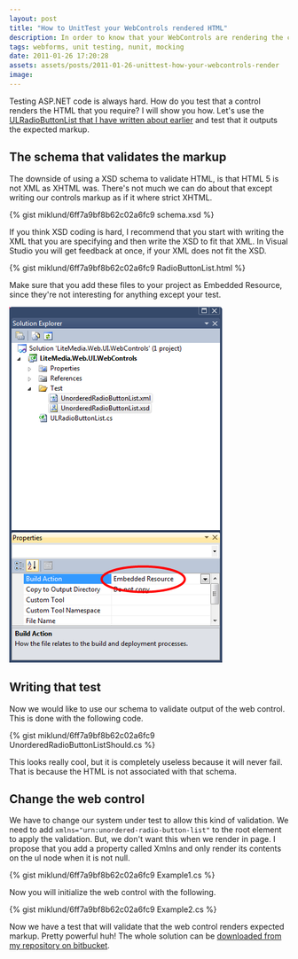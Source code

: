 ```yaml
---
layout: post
title: "How to UnitTest your WebControls rendered HTML"
description: In order to know that your WebControls are rendering the correct HTML you need to unit test it. Here's how you can manage to do this without breaking your neck.
tags: webforms, unit testing, nunit, mocking
date: 2011-01-26 17:20:28
assets: assets/posts/2011-01-26-unittest-how-your-webcontrols-render
image: 
---
```


Testing ASP.NET code is always hard. How do you test that a control renders the HTML that you require? I will show you how. Let's use the [ULRadioButtonList that I have written about earlier](/2010/11/26/aspnet-radiobutton-in-an-ul-li-list.html "ASP.NET RadioButton in an UL LI list") and test that it outputs the expected markup.

## The schema that validates the markup

The downside of using a XSD schema to validate HTML, is that HTML 5 is not XML as XHTML was. There's not much we can do about that except writing our controls markup as if it where strict XHTML.

{% gist miklund/6ff7a9bf8b62c02a6fc9 schema.xsd %}

If you think XSD coding is hard, I recommend that you start with writing the XML that you are specifying and then write the XSD to fit that XML. In Visual Studio you will get feedback at once, if your XML does not fit the XSD.

{% gist miklund/6ff7a9bf8b62c02a6fc9 RadioButtonList.html %}

Make sure that you add these files to your project as Embedded Resource, since they're not interesting for anything except your test.

![select embedded resource in solution explorer](/assets/posts/2011-01-26-unittest-how-your-webcontrols-render/ul1.png)

## Writing that test

Now we would like to use our schema to validate output of the web control. This is done with the following code.

{% gist miklund/6ff7a9bf8b62c02a6fc9 UnorderedRadioButtonListShould.cs %}

This looks really cool, but it is completely useless because it will never fail. That is because the HTML is not associated with that schema.

## Change the web control

We have to change our system under test to allow this kind of validation. We need to add `xmlns="urn:unordered-radio-button-list"` to the root element to apply the validation. But, we don't want this when we render in page. I propose that you add a property called Xmlns and only render its contents on the ul node when it is not null.

{% gist miklund/6ff7a9bf8b62c02a6fc9 Example1.cs %}

Now you will initialize the web control with the following.

{% gist miklund/6ff7a9bf8b62c02a6fc9 Example2.cs %}

Now we have a test that will validate that the web control renders expected markup. Pretty powerful huh! The whole solution can be [downloaded from my repository on bitbucket](http://code.litemedia.se/litemedia.web.ui.webcontrols "Unit test web controls example on Mikael Lundin bitbucket repository").
